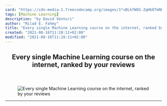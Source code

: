 ```yaml
---
card: "https://cdn-media-1.freecodecamp.org/images/1*vBLkfW8S-ZqHb8TmNEW1XA.jpeg"
tags: [Machine Learning]
description: "by David Venturi"
author: "Milad E. Fahmy"
title: "Every single Machine Learning course on the internet, ranked by your reviews"
created: "2021-08-16T11:28:11+02:00"
modified: "2021-08-16T11:28:11+02:00"
---
```

<div class="site-wrapper">
<main id="site-main" class="site-main outer">
<div class="inner">
<article class="post-full post tag-machine-learning tag-artificial-intelligence tag-tech tag-programming tag-technology ">
<header class="post-full-header">
<h1 class="post-full-title">Every single Machine Learning course on the internet, ranked by your reviews</h1>
</header>
<figure class="post-full-image">
<picture>
<source media="(max-width: 700px)" sizes="1px" srcset="data:image/gif;base64,R0lGODlhAQABAIAAAAAAAP///yH5BAEAAAAALAAAAAABAAEAAAIBRAA7 1w">
<source media="(min-width: 701px)" sizes="(max-width: 800px) 400px,
(max-width: 1170px) 700px,
1400px" srcset="https://cdn-media-1.freecodecamp.org/images/1*vBLkfW8S-ZqHb8TmNEW1XA.jpeg 300w,
https://cdn-media-1.freecodecamp.org/images/1*vBLkfW8S-ZqHb8TmNEW1XA.jpeg 600w,
https://cdn-media-1.freecodecamp.org/images/1*vBLkfW8S-ZqHb8TmNEW1XA.jpeg 1000w,
https://cdn-media-1.freecodecamp.org/images/1*vBLkfW8S-ZqHb8TmNEW1XA.jpeg 2000w">
<img onerror="this.style.display='none'" src="https://cdn-media-1.freecodecamp.org/images/1*vBLkfW8S-ZqHb8TmNEW1XA.jpeg" alt="Every single Machine Learning course on the internet, ranked by your reviews">
</picture>
</figure>
<section class="post-full-content">
<div class="post-content medium-migrated-article">
</div>
<hr>
</section>
</article>
</div>
</main>
</div>
<!-- Google Tag Manager (noscript) -->
<!-- End Google Tag Manager (noscript) -->

